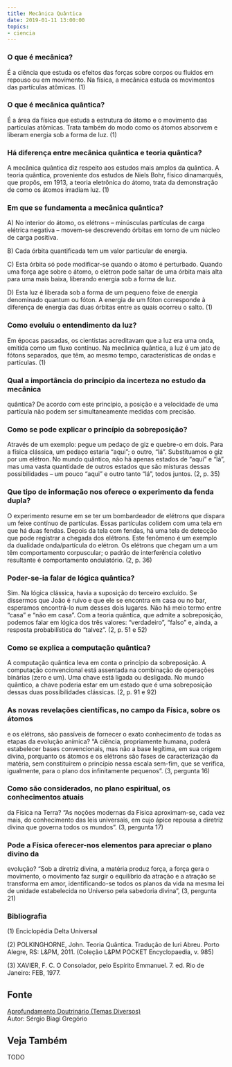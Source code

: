 ```yaml
---
title: Mecânica Quântica
date: 2019-01-11 13:00:00
topics: 
- ciencia
---
```



### O que é mecânica?
É a ciência que estuda os efeitos das forças sobre corpos ou fluidos em
repouso ou em movimento. Na física, a mecânica estuda os movimentos das
partículas atômicas. (1)

### O que é mecânica quântica?
É a área da física que estuda a estrutura do átomo e o movimento das
partículas atômicas. Trata também do modo como os átomos absorvem e
liberam energia sob a forma de luz. (1)

### Há diferença entre mecânica quântica e teoria quântica?
A mecânica quântica diz respeito aos estudos mais amplos da quântica. A
teoria quântica, proveniente dos estudos de Niels Bohr, físico
dinamarquês, que propôs, em 1913, a teoria eletrônica do átomo, trata da
demonstração de como os átomos irradiam luz. (1)

### Em que se fundamenta a mecânica quântica?
A) No interior do átomo, os elétrons – minúsculas partículas de carga
elétrica negativa – movem-se descrevendo órbitas em torno de um núcleo
de carga positiva.

B) Cada órbita quantificada tem um valor particular de energia.

C) Esta órbita só pode modificar-se quando o átomo é perturbado. Quando
uma força age sobre o átomo, o elétron pode saltar de uma órbita mais
alta para uma mais baixa, liberando energia sob a forma de luz.

D) Esta luz é liberada sob a forma de um pequeno feixe de energia
denominado quantum ou fóton. A energia de um fóton corresponde à
diferença de energia das duas órbitas entre as quais ocorreu o salto.
(1)

### Como evoluiu o entendimento da luz?
Em épocas passadas, os cientistas acreditavam que a luz era uma onda,
emitida como um fluxo contínuo. Na mecânica quântica, a luz é um jato de
fótons separados, que têm, ao mesmo tempo, características de ondas e
partículas. (1)

### Qual a importância do princípio da incerteza no estudo da mecânica
quântica?
De acordo com este princípio, a posição e a velocidade de uma partícula
não podem ser simultaneamente medidas com precisão.

### Como se pode explicar o princípio da sobreposição?
Através de um exemplo: pegue um pedaço de giz e quebre-o em dois. Para a
física clássica, um pedaço estaria “aqui”; o outro, “lá”. Substituamos o
giz por um elétron. No mundo quântico, não há apenas estados de “aqui” e
“lá”, mas uma vasta quantidade de outros estados que são misturas dessas
possibilidades – um pouco “aqui” e outro tanto “lá”, todos juntos. (2,
p. 35)

### Que tipo de informação nos oferece o experimento da fenda dupla?
O experimento resume em se ter um bombardeador de elétrons que dispara
um feixe contínuo de partículas. Essas partículas colidem com uma tela
em que há duas fendas. Depois da tela com fendas, há uma tela de
detecção que pode registrar a chegada dos elétrons. Este fenômeno é um
exemplo da dualidade onda/partícula do elétron. Os elétrons que chegam
um a um têm comportamento corpuscular; o padrão de interferência
coletivo resultante é comportamento ondulatório. (2, p. 36)

### Poder-se-ia falar de lógica quântica?
Sim. Na lógica clássica, havia a suposição do terceiro excluído. Se
dissermos que João é ruivo e que ele se encontra em casa ou no bar,
esperamos encontrá-lo num desses dois lugares. Não há meio termo entre
“casa” e “não em casa”. Com a teoria quântica, que admite a
sobreposição, podemos falar em lógica dos três valores: “verdadeiro”,
“falso” e, ainda, a resposta probabilística do “talvez”. (2, p. 51 e 52)

### Como se explica a computação quântica?
A computação quântica leva em conta o princípio da sobreposição. A
computação convencional está assentada na combinação de operações
binárias (zero e um). Uma chave está ligada ou desligada. No mundo
quântico, a chave poderia estar em um estado que é uma sobreposição
dessas duas possibilidades clássicas. (2, p. 91 e 92)

### As novas revelações científicas, no campo da Física, sobre os átomos
e os elétrons, são passíveis de fornecer o exato conhecimento de todas
as etapas da evolução anímica?
“A ciência, propriamente humana, poderá estabelecer bases convencionais,
mas não a base legítima, em sua origem divina, porquanto os átomos e os
elétrons são fases de caracterização da matéria, sem constituírem o
princípio nessa escala sem-fim, que se verifica, igualmente, para o
plano dos infinitamente pequenos”. (3, pergunta 16)

### Como são considerados, no plano espiritual, os conhecimentos atuais
da Física na Terra?
“As noções modernas da Física aproximam-se, cada vez mais, do
conhecimento das leis universais, em cujo ápice repousa a diretriz
divina que governa todos os mundos”. (3, pergunta 17)

### Pode a Física oferecer-nos elementos para apreciar o plano divino da
evolução?
“Sob a diretriz divina, a matéria produz força, a força gera o
movimento, o movimento faz surgir o equilíbrio da atração e a atração se
transforma em amor, identificando-se todos os planos da vida na mesma
lei de unidade estabelecida no Universo pela sabedoria divina”, (3,
pergunta 21)


### Bibliografia
(1) Enciclopédia Delta Universal

(2) POLKINGHORNE, John. Teoria Quântica. Tradução de Iuri Abreu. Porto
Alegre, RS: L&PM, 2011. (Coleção L&PM POCKET Encyclopaedia, v. 985)

(3) XAVIER, F. C. O Consolador, pelo Espírito Emmanuel. 7. ed. Rio de
Janeiro: FEB, 1977.

## Fonte
[Aprofundamento Doutrinário (Temas Diversos)](https://sites.google.com/view/aprofundamentodoutrinario/mecânica-e-teoria-quântica)  
Autor: Sérgio Biagi Gregório



## Veja Também
TODO


